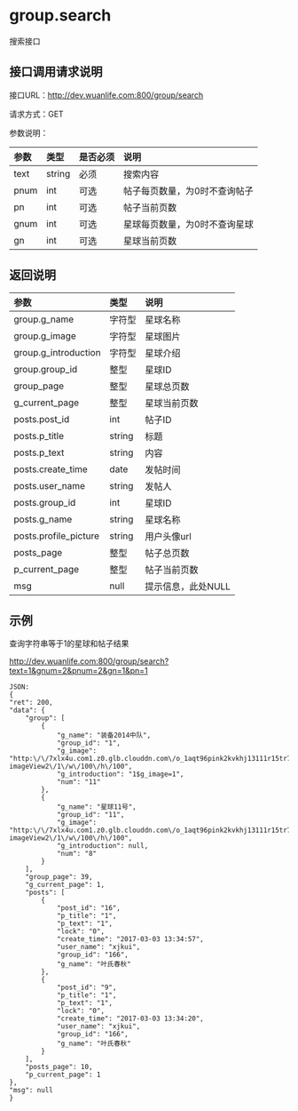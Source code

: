 # group.search

搜索接口

## 接口调用请求说明

接口URL：http://dev.wuanlife.com:800/group/search

请求方式：GET

参数说明：

|参数|类型|是否必须|说明|
|:--|:--|:--|:--|
|text|string|必须|搜索内容|
|pnum|int|可选|帖子每页数量，为0时不查询帖子|
|pn|int|可选|帖子当前页数|
|gnum|int|可选|星球每页数量，为0时不查询星球|
|gn|int|可选|星球当前页数|


## 返回说明

|参数|类型|说明|
|:--|:--|:--|
|group.g_name           |字符型   |星球名称|
|group.g_image           |字符型   |星球图片|
|group.g_introduction           |字符型   |星球介绍|
|group.group_id     |整型 |星球ID|
|group_page          |整型 |星球总页数|
|g_current_page|整型|星球当前页数|
|posts.post_id   |   int|    帖子ID|
|posts.p_title|   string| 标题|
|posts.p_text |string |内容|
|posts.create_time|  date|   发帖时间|
|posts.user_name|    string  |发帖人|
|posts.group_id| int |星球ID|
|posts.g_name|   string| 星球名称|
|posts.profile_picture|string|用户头像url|
|posts_page          |整型 |帖子总页数|
|p_current_page|整型|帖子当前页数|
|msg|null|提示信息，此处NULL|



## 示例

查询字符串等于1的星球和帖子结果

http://dev.wuanlife.com:800/group/search?text=1&gnum=2&pnum=2&gn=1&pn=1
    
	JSON:
    {
	"ret": 200,
	"data": {
		"group": [
			{
				"g_name": "装备2014中队",
				"group_id": "1",
				"g_image": "http:\/\/7xlx4u.com1.z0.glb.clouddn.com\/o_1aqt96pink2kvkhj13111r15tr7.jpg?imageView2\/1\/w\/100\/h\/100",
				"g_introduction": "1$g_image=1",
				"num": "11"
			},
			{
				"g_name": "星球11号",
				"group_id": "11",
				"g_image": "http:\/\/7xlx4u.com1.z0.glb.clouddn.com\/o_1aqt96pink2kvkhj13111r15tr7.jpg?imageView2\/1\/w\/100\/h\/100",
				"g_introduction": null,
				"num": "8"
			}
		],
		"group_page": 39,
		"g_current_page": 1,
		"posts": [
			{
				"post_id": "16",
				"p_title": "1",
				"p_text": "1",
				"lock": "0",
				"create_time": "2017-03-03 13:34:57",
				"user_name": "xjkui",
				"group_id": "166",
				"g_name": "叶氏春秋"
			},
			{
				"post_id": "9",
				"p_title": "1",
				"p_text": "1",
				"lock": "0",
				"create_time": "2017-03-03 13:34:20",
				"user_name": "xjkui",
				"group_id": "166",
				"g_name": "叶氏春秋"
			}
		],
		"posts_page": 10,
		"p_current_page": 1
	},
	"msg": null
    }

